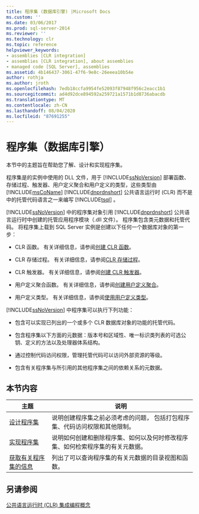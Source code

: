 ```yaml
---
title: 程序集 (数据库引擎) |Microsoft Docs
ms.custom: ''
ms.date: 03/06/2017
ms.prod: sql-server-2014
ms.reviewer: ''
ms.technology: clr
ms.topic: reference
helpviewer_keywords:
- assemblies [CLR integration]
- assemblies [CLR integration], about assemblies
- managed code [SQL Server], assemblies
ms.assetid: 4b146437-3061-47f6-9e8c-26eeea10b54e
author: rothja
ms.author: jroth
ms.openlocfilehash: 7edb18ccfa9954fe52093f87948f956c2eacc1b1
ms.sourcegitcommit: ad4d92dce894592a259721a1571b1d8736abacdb
ms.translationtype: MT
ms.contentlocale: zh-CN
ms.lasthandoff: 08/04/2020
ms.locfileid: "87691255"
---
```

# <a name="assemblies-database-engine"></a>程序集（数据库引擎）
  本节中的主题旨在帮助您了解、设计和实现程序集。  
  
 程序集是的实例中使用的 DLL 文件，用于 [!INCLUDE[ssNoVersion](../../../includes/ssnoversion-md.md)] 部署函数、存储过程、触发器、用户定义聚合和用户定义的类型，这些类型由 [!INCLUDE[msCoName](../../../includes/msconame-md.md)] [!INCLUDE[dnprdnshort](../../../includes/dnprdnshort-md.md)] 公共语言运行时 (CLR) 而不是中的托管代码语言之一来编写 [!INCLUDE[tsql](../../../includes/tsql-md.md)] 。  
  
 [!INCLUDE[ssNoVersion](../../../includes/ssnoversion-md.md)] 中的程序集对象引用 [!INCLUDE[dnprdnshort](../../../includes/dnprdnshort-md.md)] 公共语言运行时中创建的托管应用程序模块（.dll 文件）。 程序集包含类元数据和托管代码。 将程序集上载到 SQL Server 实例是创建以下任何一个数据库对象的第一步：  
  
-   CLR 函数。 有关详细信息，请参阅[创建 CLR 函数](../user-defined-functions/create-clr-functions.md)。  
  
-   CLR 存储过程。 有关详细信息，请参阅[CLR 存储过程](../../database-engine/dev-guide/clr-stored-procedures.md)。  
  
-   CLR 触发器。 有关详细信息，请参阅[创建 CLR 触发器](../triggers/create-clr-triggers.md)。  
  
-   用户定义聚合函数。 有关详细信息，请参阅[创建用户定义聚合](../user-defined-functions/create-user-defined-aggregates.md)。  
  
-   用户定义类型。 有关详细信息，请参阅[使用用户定义类型](../native-client/features/using-user-defined-types.md)。  
  
 [!INCLUDE[ssNoVersion](../../../includes/ssnoversion-md.md)] 中程序集可以执行下列功能：  
  
-   包含可以实现已列出的一个或多个 CLR 数据库对象的功能的托管代码。  
  
-   包含程序集以下方面的元数据：版本号和区域性、唯一标识类列表的可选公钥、定义的方法以及处理器体系结构。  
  
-   通过控制代码访问权限，管理托管代码可以访问外部资源的等级。  
  
-   包含有关程序集与所引用的其他程序集之间的依赖关系的元数据。  
  
## <a name="in-this-section"></a>本节内容  
  
|主题|说明|  
|-----------|-----------------|  
|[设计程序集](assemblies-designing.md)|说明创建程序集之前必须考虑的问题， 包括打包程序集、代码访问权限和其他限制。|  
|[实现程序集](assemblies-implementing.md)|说明如何创建和删除程序集、如何以及何时修改程序集、如何检索程序集的有关元数据。|  
|[获取有关程序集的信息](assemblies-getting-information.md)|列出了可以查询程序集的有关元数据的目录视图和函数。|  
  
## <a name="see-also"></a>另请参阅  
 [公共语言运行时 (CLR) 集成编程概念](common-language-runtime-clr-integration-programming-concepts.md)  
  
  

